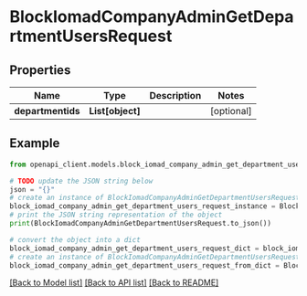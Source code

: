 # BlockIomadCompanyAdminGetDepartmentUsersRequest


## Properties

Name | Type | Description | Notes
------------ | ------------- | ------------- | -------------
**departmentids** | **List[object]** |  | [optional] 

## Example

```python
from openapi_client.models.block_iomad_company_admin_get_department_users_request import BlockIomadCompanyAdminGetDepartmentUsersRequest

# TODO update the JSON string below
json = "{}"
# create an instance of BlockIomadCompanyAdminGetDepartmentUsersRequest from a JSON string
block_iomad_company_admin_get_department_users_request_instance = BlockIomadCompanyAdminGetDepartmentUsersRequest.from_json(json)
# print the JSON string representation of the object
print(BlockIomadCompanyAdminGetDepartmentUsersRequest.to_json())

# convert the object into a dict
block_iomad_company_admin_get_department_users_request_dict = block_iomad_company_admin_get_department_users_request_instance.to_dict()
# create an instance of BlockIomadCompanyAdminGetDepartmentUsersRequest from a dict
block_iomad_company_admin_get_department_users_request_from_dict = BlockIomadCompanyAdminGetDepartmentUsersRequest.from_dict(block_iomad_company_admin_get_department_users_request_dict)
```
[[Back to Model list]](../README.md#documentation-for-models) [[Back to API list]](../README.md#documentation-for-api-endpoints) [[Back to README]](../README.md)


